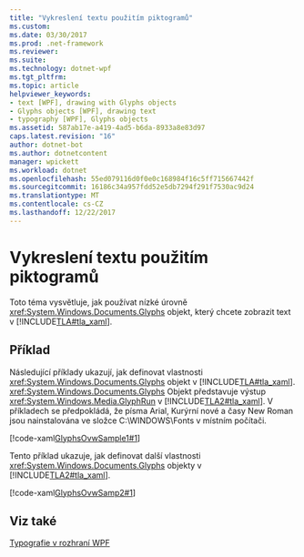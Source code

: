```yaml
---
title: "Vykreslení textu použitím piktogramů"
ms.custom: 
ms.date: 03/30/2017
ms.prod: .net-framework
ms.reviewer: 
ms.suite: 
ms.technology: dotnet-wpf
ms.tgt_pltfrm: 
ms.topic: article
helpviewer_keywords:
- text [WPF], drawing with Glyphs objects
- Glyphs objects [WPF], drawing text
- typography [WPF], Glyphs objects
ms.assetid: 587ab17e-a419-4ad5-b6da-8933a8e83d97
caps.latest.revision: "16"
author: dotnet-bot
ms.author: dotnetcontent
manager: wpickett
ms.workload: dotnet
ms.openlocfilehash: 55ed079116d0f0e0c168984f16c5ff715667442f
ms.sourcegitcommit: 16186c34a957fdd52e5db7294f291f7530ac9d24
ms.translationtype: MT
ms.contentlocale: cs-CZ
ms.lasthandoff: 12/22/2017
---
```

# <a name="draw-text-using-glyphs"></a>Vykreslení textu použitím piktogramů
Toto téma vysvětluje, jak používat nízké úrovně <xref:System.Windows.Documents.Glyphs> objekt, který chcete zobrazit text v [!INCLUDE[TLA#tla_xaml](../../../../includes/tlasharptla-xaml-md.md)].  
  
## <a name="example"></a>Příklad  
 Následující příklady ukazují, jak definovat vlastnosti <xref:System.Windows.Documents.Glyphs> objekt v [!INCLUDE[TLA#tla_xaml](../../../../includes/tlasharptla-xaml-md.md)]. <xref:System.Windows.Documents.Glyphs> Objekt představuje výstup <xref:System.Windows.Media.GlyphRun> v [!INCLUDE[TLA2#tla_xaml](../../../../includes/tla2sharptla-xaml-md.md)]. V příkladech se předpokládá, že písma Arial, Kurýrní nové a časy New Roman jsou nainstalována ve složce C:\WINDOWS\Fonts v místním počítači.  
  
 [!code-xaml[GlyphsOvwSample1#1](../../../../samples/snippets/csharp/VS_Snippets_Wpf/GlyphsOvwSample1/CS/default.xaml#1)]  
  
 Tento příklad ukazuje, jak definovat další vlastnosti <xref:System.Windows.Documents.Glyphs> objekty v [!INCLUDE[TLA2#tla_xaml](../../../../includes/tla2sharptla-xaml-md.md)].  
  
 [!code-xaml[GlyphsOvwSamp2#1](../../../../samples/snippets/csharp/VS_Snippets_Wpf/GlyphsOvwSamp2/CS/default.xaml#1)]  
  
## <a name="see-also"></a>Viz také  
 [Typografie v rozhraní WPF](../../../../docs/framework/wpf/advanced/typography-in-wpf.md)
